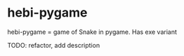 # hebi-pygame
hebi-pygame = game of Snake in pygame. Has exe variant

TODO: refactor, add description
